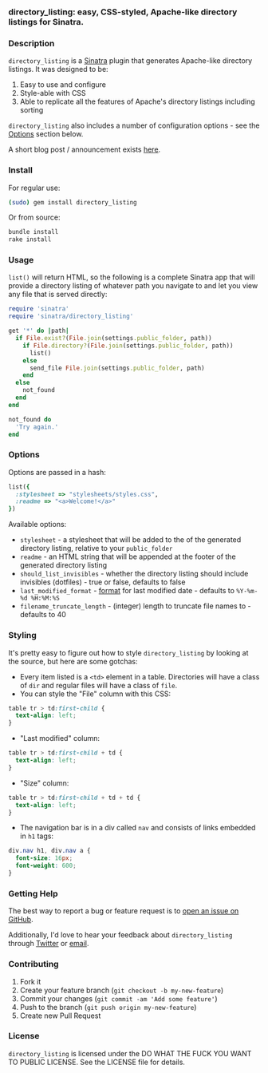 ### directory_listing: easy, CSS-styled, Apache-like directory listings for Sinatra.

### Description

```directory_listing``` is a [Sinatra](http://sinatrarb.com) plugin that generates Apache-like directory listings. It was designed to be:

1. Easy to use and configure
2. Style-able with CSS
3. Able to replicate all the features of Apache's directory listings including sorting

```directory_listing``` also includes a number of configuration options - see the [Options](#options) section below.

A short blog post / announcement exists [here](http://blog.catsanddogshavealltheluck.com/#Directory_Listings_in_Sinatra).

### Install

For regular use:

```bash
(sudo) gem install directory_listing
```

Or from source:

```bash
bundle install
rake install
```

### Usage

```list()``` will return HTML, so the following is a complete Sinatra app that will provide a directory listing of whatever path you navigate to and let you view any file that is served directly:

```ruby
require 'sinatra'
require 'sinatra/directory_listing'

get '*' do |path|
  if File.exist?(File.join(settings.public_folder, path))
    if File.directory?(File.join(settings.public_folder, path))
      list()
    else
      send_file File.join(settings.public_folder, path)
    end
  else
    not_found
  end
end

not_found do
  'Try again.'
end
```

### Options

Options are passed in a hash:

```ruby
list({
  :stylesheet => "stylesheets/styles.css",
  :readme => "<a>Welcome!</a>"
})
```

Available options:

- ```stylesheet``` - a stylesheet that will be added to the <head> of the generated directory listing, relative to your ```public_folder```
- ```readme``` - an HTML string that will be appended at the footer of the generated directory listing
- ```should_list_invisibles``` - whether the directory listing should include invisibles (dotfiles) - true or false, defaults to false
- ```last_modified_format``` - [format](http://www.ruby-doc.org/core-2.0/Time.html) for last modified date - defaults to ```%Y-%m-%d %H:%M:%S```
- ```filename_truncate_length``` - (integer) length to truncate file names to - defaults to 40

### Styling

It's pretty easy to figure out how to style ```directory_listing``` by looking at the source, but here are some gotchas:

- Every item listed is a ```<td>``` element in a table. Directories will have a class of ```dir``` and regular files will have a class of ```file```. 
- You can style the "File" column with this CSS:

```css
table tr > td:first-child { 
  text-align: left;
}
```

- "Last modified" column:

```css
table tr > td:first-child + td { 
  text-align: left;
}
```

- "Size" column:

```css
table tr > td:first-child + td + td { 
  text-align: left;
}
```

- The navigation bar is in a div called ```nav``` and consists of links embedded in ```h1``` tags:

```css
div.nav h1, div.nav a {
  font-size: 16px;
  font-weight: 600;
}
```

### Getting Help

The best way to report a bug or feature request is to [open an issue on GitHub](https://github.com/movesmyers/directory_listing/issues). 

Additionally, I'd love to hear your feedback about ```directory_listing``` through [Twitter](http://twitter.com/movesmyers) or [email](mailto:rick.myers@me.com).

### Contributing

1. Fork it
2. Create your feature branch (```git checkout -b my-new-feature```)
3. Commit your changes (```git commit -am 'Add some feature'```)
4. Push to the branch (```git push origin my-new-feature```)
5. Create new Pull Request

### License

```directory_listing``` is licensed under the DO WHAT THE FUCK YOU WANT TO PUBLIC LICENSE. See the LICENSE file for details.

